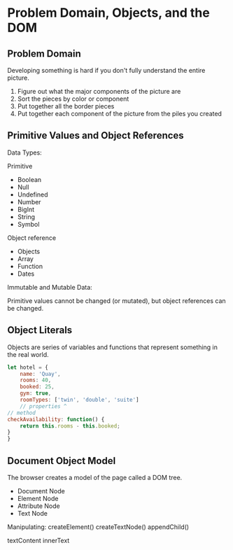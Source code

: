 # Problem Domain, Objects, and the DOM
## Problem Domain
Developing something is hard if you don't fully understand the entire picture.
1. Figure out what the major components of the picture are
2. Sort the pieces by color or component
3. Put together all the border pieces
4. Put together each component of the picture from the piles you created

## Primitive Values and Object References
Data Types:

Primitive
- Boolean
- Null
- Undefined
- Number
- BigInt
- String
- Symbol

Object reference
- Objects
 - Array
 - Function
 - Dates

Immutable and Mutable Data:

Primitive values cannot be changed (or mutated), but object references can be changed.

## Object Literals
Objects are series of variables and functions that represent something in the real world.
```js
let hotel = {
    name: 'Quay',
    rooms: 40,
    booked: 25,
    gym: true,
    roomTypes: ['twin', 'double', 'suite']
    // properties ^
// method
checkAvailability: function() {
    return this.rooms - this.booked;
}
}
```
## Document Object Model
The browser creates a model of the page called a DOM tree.

- Document Node
- Element Node
- Attribute Node
- Text Node

Manipulating:
createElement()
createTextNode()
appendChild()

textContent
innerText